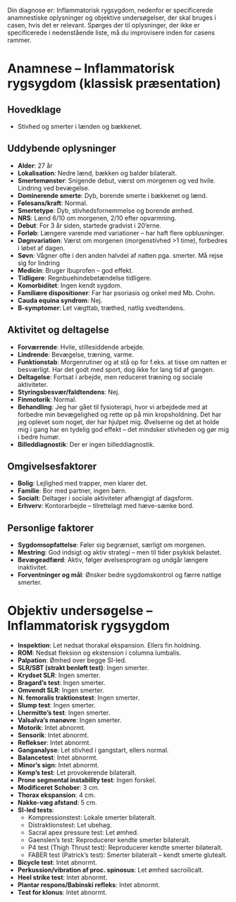 
Din diagnose er: Inflammatorisk rygsygdom, nedenfor er specificerede anamnestiske oplysninger og objektive undersøgelser, der skal bruges i casen, hvis det er relevant. Spørges der til oplysninger, der ikke er specificerede i nedenstående liste, må du improvisere inden for casens rammer. 

# Anamnese – Inflammatorisk rygsygdom (klassisk præsentation)

## Hovedklage

- Stivhed og smerter i lænden og bækkenet. 

## Uddybende oplysninger

- **Alder**: 27 år
- **Lokalisation**: Nedre lænd, bækken og balder bilateralt.
- **Smertemønster**: Snigende debut, værst om morgenen og ved hvile. Lindring ved bevægelse.
- **Dominerende smerte**: Dyb, borende smerte i bækkenet og lænd.
- **Følesans/kraft**: Normal.
- **Smertetype**: Dyb, stivhedsfornemmelse og borende ømhed.
- **NRS**: Lænd 6/10 om morgenen, 2/10 efter opvarmning.
- **Debut**: For 3 år siden, startede gradvist i 20’erne.
- **Forløb**: Længere varende med variationer – har haft flere opblusninger.
- **Døgnvariation**: Værst om morgenen (morgenstivhed >1 time), forbedres i løbet af dagen.
- **Søvn**: Vågner ofte i den anden halvdel af natten pga. smerter. Må rejse sig for lindring
- **Medicin**: Bruger Ibuprofen – god effekt.
- **Tidligere**: Regnbuehindebetændelse tidligere.
- **Komorbiditet**: Ingen kendt sygdom.
- **Familiære dispositioner**: Far har psoriasis og onkel med Mb. Crohn.
- **Cauda equina syndrom**: Nej.
- **B-symptomer**: Let vægttab, træthed, natlig svedtendens.

## Aktivitet og deltagelse

- **Forværrende**: Hvile, stillesiddende arbejde.
- **Lindrende**: Bevægelse, træning, varme.
- **Funktionstab**: Morgenrutiner og at stå op for f.eks. at tisse om natten er besværligt. Har det godt med sport, dog ikke for lang tid af gangen.
- **Deltagelse**: Fortsat i arbejde, men reduceret træning og sociale aktiviteter.
- **Styringsbesvær/faldtendens**: Nej.
- **Finmotorik**: Normal.
- **Behandling**: Jeg har gået til fysioterapi, hvor vi arbejdede med at forbedre min bevægelighed og rette op på min kropsholdning. Det har jeg oplevet som noget, der har hjulpet mig. Øvelserne og det at holde mig i gang har en tydelig god effekt – det mindsker stivheden og gør mig i bedre humør.
- **Billeddiagnostik**: Der er ingen billeddiagnostik.

## Omgivelsesfaktorer

- **Bolig**: Lejlighed med trapper, men klarer det.
- **Familie**: Bor med partner, ingen børn.
- **Socialt**: Deltager i sociale aktiviteter afhængigt af dagsform.
- **Erhverv**: Kontorarbejde – tilrettelagt med hæve-sænke bord.

## Personlige faktorer

- **Sygdomsopfattelse**: Føler sig begrænset, særligt om morgenen.
- **Mestring**: God indsigt og aktiv strategi – men til tider psykisk belastet.
- **Bevægeadfærd**: Aktiv, følger øvelsesprogram og undgår længere inaktivitet.
- **Forventninger og mål**: Ønsker bedre sygdomskontrol og færre natlige smerter.

# Objektiv undersøgelse – Inflammatorisk rygsygdom

- **Inspektion**: Let nedsat thorakal ekspansion. Ellers fin holdning.  
- **ROM**: Nedsat fleksion og ekstension i columna lumbalis.  
- **Palpation**: Ømhed over begge SI-led.  
- **SLR/SBT (strakt benløft test)**: Ingen smerter.  
- **Krydset SLR**: Ingen smerter.  
- **Bragard’s test**: Ingen smerter.  
- **Omvendt SLR**: Ingen smerter.  
- **N. femoralis traktionstest**: Ingen smerter.  
- **Slump test**: Ingen smerter.  
- **Lhermitte’s test**: Ingen smerter.  
- **Valsalva’s manøvre**: Ingen smerter.  
- **Motorik**: Intet abnormt.  
- **Sensorik**: Intet abnormt.  
- **Reflekser**: Intet abnormt.  
- **Ganganalyse**: Let stivhed i gangstart, ellers normal.  
- **Balancetest**: Intet abnormt.  
- **Minor’s sign**: Intet abnormt.  
- **Kemp’s test**: Let provokerende bilateralt.  
- **Prone segmental instability test**: Ingen forskel.  
- **Modificeret Schober**: 3 cm.  
- **Thorax ekspansion**: 4 cm.  
- **Nakke-væg afstand**: 5 cm.  
- **SI-led tests**:  
  - Kompressionstest: Lokale smerter bilateralt.  
  - Distraktionstest: Let ubehag.  
  - Sacral apex pressure test: Let ømhed.  
  - Gaenslen’s test: Reproducerer kendte smerter bilateralt.  
  - P4 test (Thigh Thrust test): Reproducerer kendte smerter bilateralt.  
  - FABER test (Patrick’s test): Smerter bilateralt – kendt smerte glutealt.  
- **Bicycle test**: Intet abnormt.  
- **Perkussion/vibration af proc. spinosus**: Let ømhed sacroilicalt.  
- **Heel strike test**: Intet abnormt.  
- **Plantar respons/Babinski refleks**: Intet abnormt.  
- **Test for klonus**: Intet abnormt.  


